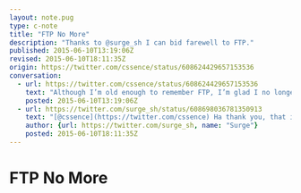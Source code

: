 ```yaml
---
layout: note.pug
type: c-note
title: "FTP No More"
description: "Thanks to @surge_sh I can bid farewell to FTP."
published: 2015-06-10T13:19:06Z
revised: 2015-06-10T18:11:35Z
origin: https://twitter.com/cssence/status/608624429657153536
conversation:
  - url: https://twitter.com/cssence/status/608624429657153536
    text: "Although I’m old enough to remember FTP, I’m glad I no longer have to deal with it. Thank you [@surge_sh](https://twitter.com/surge_sh)"
    posted: 2015-06-10T13:19:06Z
  - url: https://twitter.com/surge_sh/status/608698036781350913
    text: "[@cssence](https://twitter.com/cssence) Ha thank you, that is definitely a reaction we were hoping for. Happy publishing ✨"
    author: {url: https://twitter.com/surge_sh, name: "Surge"}
    posted: 2015-06-10T18:11:35Z
---
```


# FTP No More
